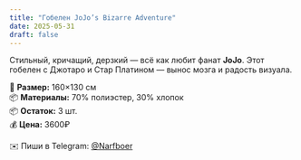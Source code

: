 ```yaml
---
title: "Гобелен JoJo’s Bizarre Adventure"
date: 2025-05-31
draft: false
---
```


Стильный, кричащий, дерзкий — всё как любит фанат **JoJo**. Этот гобелен с Джотаро и Стар Платином — вынос мозга и радость визуала.

🧵 **Размер:** 160×130 см  
📦 **Материалы:** 70% полиэстер, 30% хлопок  
📦 **Остаток:** 3 шт.  
💰 **Цена:** 3600₽  

✉️ Пиши в Telegram: [@Narfboer](https://t.me/Narfboer)
